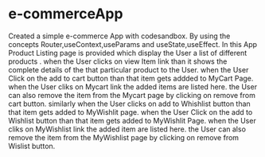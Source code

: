 # e-commerceApp
Created a simple e-commerce App 
with codesandbox.
By using the concepts Router,useContext,useParams
and useState,useEffect.
In this App Product Listing page is provided which display  the User a list of different products .
when the User clicks on view Item link than it shows the complete details of the that particular product to the User.
when the User Click  on the add to cart  button than that item gets addded to  MyCart Page.
when the User cliks on Mycart link the added items are listed here.
the User can also remove the item from the Mycart page by clicking on remove from cart button.
similarly when the User clicks on add to Whishlist button than that item gets added to MyWishlit page.
when the User Click  on the add to Wishlist  button than that item gets added to MyWishlit Page.
when the User cliks on MyWishlist link the added item are listed here.
the User can also remove the item from the MyWishlist page  by clicking on remove from Wislist button.
